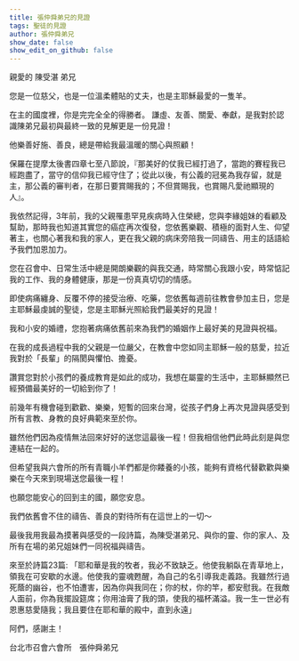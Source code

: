```yaml
---
title: 張仲舜弟兄的見證
tags: 聖徒的見證
author: 張仲舜弟兄
show_date: false
show_edit_on_github: false
---
```


親愛的 陳受湛 弟兄

您是一位慈父，也是一位溫柔體貼的丈夫，也是主耶穌最愛的一隻羊。

在主的國度裡，你是完完全全的得勝者。
謙虛、友善、關愛、奉獻，是我對於認識陳弟兄最初與最終一致的見解更是一份見證！

他樂善好施、善良，總是帶給我最溫暖的關心與照顧！

保羅在提摩太後書四章七至八節說，『那美好的仗我已經打過了，當跑的賽程我已經跑盡了，當守的信仰我已經守住了；從此以後，有公義的冠冕為我存留，就是主，那公義的審判者，在那日要賞賜我的；不但賞賜我，也賞賜凡愛祂顯現的人』。

我依然記得，3年前，我的父親罹患罕見疾病時入住榮總，您與李緣姐妹的看顧及幫助，那時我也知道其實您的癌症再次復發，您依舊樂觀、積極的面對人生、仰望著主，也關心著我和我的家人，更在我父親的病床旁陪我一同禱告、用主的話語給予我們加恩加力。

您在召會中、日常生活中總是開朗樂觀的與我交通，時常關心我跟小安，時常惦記我的工作、我的身體健康，那是一份真真切切的情感。

即使病痛纏身、反覆不停的接受治療、吃藥，您依舊每週前往教會參加主日，您是主耶穌最虔誠的聖徒，您是主耶穌光照給我們最美好的見證！

我和小安的婚禮，您抱著病痛依舊前來為我們的婚姻作上最好美的見證與祝福。

在我的成長過程中我的父親是一位嚴父，在教會中您如同主耶穌一般的慈愛，拉近我對於「長輩」的隔閡與懼怕、擔憂。

讚賞您對於小孩們的養成教育是如此的成功，我想在屬靈的生活中，主耶穌顯然已經預備最美好的一切給到你了！

前幾年有機會碰到歡歡、樂樂，短暫的回來台灣，從孩子們身上再次見證與感受到所有言教、身教的良好典範來至於你。

雖然他們因為疫情無法回來好好的送您這最後一程！但我相信他們此時此刻是與您連結在一起的。

但希望我與六會所的所有青職小羊們都是你餧養的小孩，能夠有資格代替歡歡與樂樂在今天來到現場送您最後一程！

也願您能安心的回到主的國，願您安息。

我們依舊會不住的禱告、善良的對待所有在這世上的一切～

最後我用我最為摸著與感受的一段詩篇，為陳受湛弟兄、與你的靈、你的家人、及所有在場的弟兄姐妹們一同祝福與禱告。

來至於詩篇23篇:
「耶和華是我的牧者，我必不致缺乏。他使我躺臥在青草地上，領我在可安歇的水邊。他使我的靈魂甦醒，為自己的名引導我走義路。我雖然行過死蔭的幽谷，也不怕遭害，因為你與我同在；你的杖，你的竿，都安慰我。在我敵人面前，你為我擺設筵席；你用油膏了我的頭，使我的福杯滿溢。我一生一世必有恩惠慈愛隨我；我且要住在耶和華的殿中，直到永遠」

阿們，感謝主！

台北市召會六會所　張仲舜弟兄
